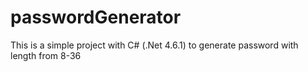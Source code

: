 # passwordGenerator
This is a simple project with C# (.Net 4.6.1) to generate password with length from 8-36
